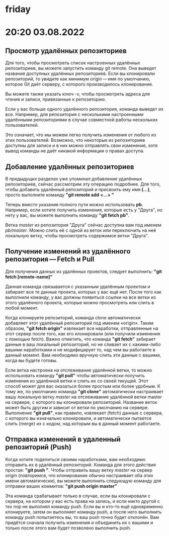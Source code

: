 # friday
# 20:20 03.08.2022

## Просмотр удалённых репозиториев

Для того, чтобы просмотреть список настроенных удалённых репозиториев, вы можете запустить команду git remote. Она выведет названия доступных удалённых репозиториев. Если вы клонировали репозиторий, то увидите как минимум origin — имя по умолчанию, которое Git даёт серверу, с которого производилось клонирование.

Вы можете также указать ключ -v, чтобы просмотреть адреса для чтения и записи, привязанные к репозиторию.

Если у вас больше одного удалённого репозитория, команда выведет их все. Например, для репозитория с несколькими настроенными удалёнными репозиториями в случае совместной работы нескольких пользователей.

Это означает, что мы можем легко получить изменения от любого из этих пользователей. Возможно, что некоторые из репозиториев доступны для записи и в них можно отправлять свои изменения, хотя вывод команды не даёт никакой информации о правах доступа.

## Добавление удалённых репозиториев

В предыдущих разделах уже упоминал добавление удалённых репозиториев, сейчас рассмотрим эту операцию подробнее. Для того, чтобы добавить удалённый репозиторий и присвоить ему имя __(...)__, просто выполните команду __"git remote add <...> <url>"__

Теперь вместо указания полного пути можно использовать __pb__. Например, если хотите получить изменения, которые есть у "Друга", но нету у вас, вы можете выполнить команду __"git fetch pb"__.

Ветка *master* из репозитория "Друга" сейчас доступна вам под именем *pb/master*. Можно слить её с одной из веток или переключить на неё локальную ветку, чтобы просмотреть содержимое ветки "Друга".

## Получение изменений из удалённого репозитория — Fetch и Pull
Для получения данных из удалённых проектов, следует выполнить:
__"git fetch [remote-name]"__

Данная команда связывается с указанным удалённым проектом и забирает все те данные проекта, которых у вас ещё нет. После того как  выполнили команду, у вас должны появиться ссылки на все ветки из этого удалённого проекта, которые  можно просмотреть или слить в любой момент.

Когда  клонируете репозиторий, команда clone автоматически добавляет этот удалённый репозиторий под именем «origin». Таким образом, __"git fetch origin"__ извлекает все наработки, отправленные на этот сервер после того, как его клонировали (или получили изменения с помощью fetch). Важно отметить, что команда __"git fetch"__ забирает данные в ваш локальный репозиторий, но не сливает их с какими-либо вашими наработками и не модифицирует то, над чем вы работаете в данный момент. Вам необходимо вручную слить эти данные с вашими, когда вы будете готовы.

Если ветка настроена на отслеживание удалённой ветки, то можно использовать команду __"git pull"__ чтобы автоматически получить изменения из удалённой ветки и слить их со своей текущей. Этот способ может для вас оказаться более простым или более удобным. К тому же, по умолчанию команда __"git clone"__ автоматически настраивает вашу локальную ветку *master* на отслеживание удалённой ветки master на сервере, с которого вы клонировали репозиторий. Название веток может быть другим и зависит от ветки по умолчанию на сервере. Выполнение __"git pull"__, как правило, извлекает (fetch) данные с сервера, с которого вы изначально клонировали, и автоматически пытается слить (merge) их с кодом, над которым вы в данный момент работаете.

## Отправка изменений в удаленный репозиторий (Push)

Когда хотите поделиться своими наработками, вам необходимо отправить их в удалённый репозиторий. Команда для этого действия простая: __"git push <remote-name> <branch-name>"__. Чтобы отправить вашу ветку *master* на сервер origin (повторимся, что клонирование обычно настраивает оба этих имени автоматически), вы можете выполнить следующую команду для отправки ваших коммитов: __"git push origin master"__

Эта команда срабатывает только в случае, если вы клонировали с сервера, на котором у вас есть права на запись, и если никто другой с тех пор не выполнял команду push. Если вы и кто-то ещё одновременно клонируете, затем он выполняет команду push, а после него выполнить команду push попытаетесь вы, то ваш push точно будет отклонён. Вам придётся сначала получить изменения и объединить их с вашими и только после этого вам будет позволено выполнить push.

